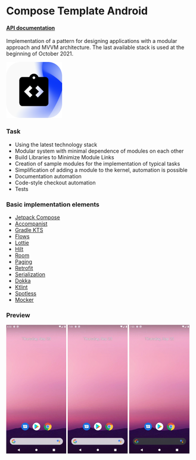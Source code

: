 Compose Template Android
===================

#### [API documentation](https://surfstudio.github.io/compose-template-android/)

Implementation of a pattern for designing applications with a modular approach and MVVM architecture. The last available stack is used at the beginning of October 2021.

![picture](data/images/preview.png)

### Task

* Using the latest technology stack
* Modular system with minimal dependence of modules on each other
* Build Libraries to Minimize Module Links
* Creation of sample modules for the implementation of typical tasks
* Simplification of adding a module to the kernel, automation is possible
* Documentation automation
* Code-style checkout automation
* Tests

### Basic implementation elements

* [Jetpack Compose](https://developer.android.com/jetpack/compose)
* [Accompanist](https://github.com/google/accompanist)
* [Gradle KTS](https://docs.gradle.org/current/userguide/kotlin_dsl.html)
* [Flows](https://developer.android.com/kotlin/flow)
* [Lottie](https://github.com/airbnb/lottie/blob/master/android-compose.md)
* [Hilt](https://dagger.dev/hilt/)
* [Room](https://developer.android.com/jetpack/androidx/releases/room)
* [Paging](https://developer.android.com/topic/libraries/architecture/paging/v3-overview)
* [Retrofit](https://square.github.io/retrofit/)
* [Serialization](https://github.com/Kotlin/kotlinx.serialization)
* [Dokka](https://github.com/Kotlin/dokka)
* [Ktlint](https://ktlint.github.io/)
* [Spotless](https://github.com/diffplug/spotless)
* [Mocker](https://github.com/LastSprint/mocker)

### Preview
<p>
<img src="data/gif/vokoscreen-2021-09-23_18-58-28.gif" width="32%"/>
<img src="data/gif/vokoscreen-2021-09-23_19-09-04.gif" width="32%"/>
<img src="data/gif/vokoscreen-2021-09-23_19-03-40.gif" width="32%"/>
</p>